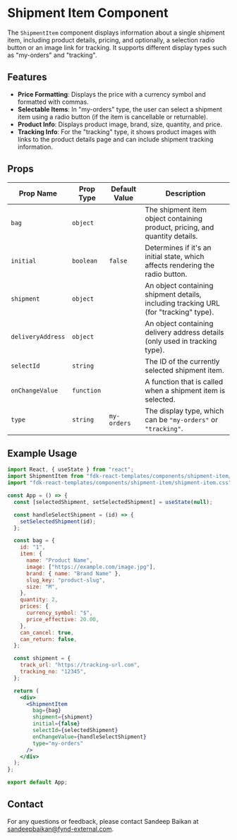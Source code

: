 # Shipment Item Component

The `ShipmentItem` component displays information about a single shipment item, including product details, pricing, and optionally, a selection radio button or an image link for tracking. It supports different display types such as "my-orders" and "tracking".

## Features
- **Price Formatting**: Displays the price with a currency symbol and formatted with commas.
- **Selectable Items**: In "my-orders" type, the user can select a shipment item using a radio button (if the item is cancellable or returnable).
- **Product Info**: Displays product image, brand, size, quantity, and price.
- **Tracking Info**: For the "tracking" type, it shows product images with links to the product details page and can include shipment tracking information.

## Props

| Prop Name        | Prop Type    | Default Value | Description                                                                 |
|------------------|--------------|---------------|-----------------------------------------------------------------------------|
| `bag`            | `object`     |               | The shipment item object containing product, pricing, and quantity details. |
| `initial`        | `boolean`    | `false`       | Determines if it's an initial state, which affects rendering the radio button. |
| `shipment`       | `object`     |               | An object containing shipment details, including tracking URL (for "tracking" type). |
| `deliveryAddress`| `object`     |               | An object containing delivery address details (only used in tracking type). |
| `selectId`       | `string`     |               | The ID of the currently selected shipment item.                             |
| `onChangeValue`  | `function`   |               | A function that is called when a shipment item is selected.                 |
| `type`           | `string`     | `my-orders`   | The display type, which can be `"my-orders"` or `"tracking"`.               |

## Example Usage

```jsx
import React, { useState } from "react";
import ShipmentItem from "fdk-react-templates/components/shipment-item/shipment-item";
import "fdk-react-templates/components/shipment-item/shipment-item.css";

const App = () => {
  const [selectedShipment, setSelectedShipment] = useState(null);

  const handleSelectShipment = (id) => {
    setSelectedShipment(id);
  };

  const bag = {
    id: "1",
    item: {
      name: "Product Name",
      image: ["https://example.com/image.jpg"],
      brand: { name: "Brand Name" },
      slug_key: "product-slug",
      size: "M",
    },
    quantity: 2,
    prices: {
      currency_symbol: "$",
      price_effective: 20.00,
    },
    can_cancel: true,
    can_return: false,
  };

  const shipment = {
    track_url: "https://tracking-url.com",
    tracking_no: "12345",
  };

  return (
    <div>
      <ShipmentItem
        bag={bag}
        shipment={shipment}
        initial={false}
        selectId={selectedShipment}
        onChangeValue={handleSelectShipment}
        type="my-orders"
      />
    </div>
  );
};

export default App;

```

## Contact

For any questions or feedback, please contact Sandeep Baikan at [sandeepbaikan@fynd-external.com](mailto:sandeepbaikan@fynd-external.com).